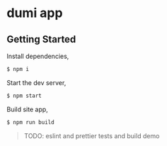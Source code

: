 # dumi app

## Getting Started

Install dependencies,

```bash
$ npm i
```

Start the dev server,

```bash
$ npm start
```

Build site app,

```bash
$ npm run build
```

> TODO: eslint and prettier tests and build demo
